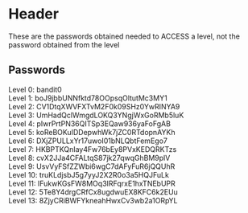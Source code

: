 # Header
These are the passwords obtained needed to ACCESS a level, 
not the password obtained from the level

## Passwords
Level 0: bandit0 <br />
Level 1: boJ9jbbUNNfktd78OOpsqOltutMc3MY1 <br />
Level 2: CV1DtqXWVFXTvM2F0k09SHz0YwRINYA9 <br />
Level 3: UmHadQclWmgdLOKQ3YNgjWxGoRMb5luK <br />
Level 4: pIwrPrtPN36QITSp3EQaw936yaFoFgAB <br />
Level 5: koReBOKuIDDepwhWk7jZC0RTdopnAYKh <br />
Level 6: DXjZPULLxYr17uwoI01bNLQbtFemEgo7 <br />
Level 7: HKBPTKQnIay4Fw76bEy8PVxKEDQRKTzs <br />
Level 8: cvX2JJa4CFALtqS87jk27qwqGhBM9plV <br />
Level 9: UsvVyFSfZZWbi6wgC7dAFyFuR6jQQUhR <br />
Level 10: truKLdjsbJ5g7yyJ2X2R0o3a5HQJFuLk <br />
Level 11: IFukwKGsFW8MOq3IRFqrxE1hxTNEbUPR <br />
Level 12: 5Te8Y4drgCRfCx8ugdwuEX8KFC6k2EUu <br />
Level 13: 8ZjyCRiBWFYkneahHwxCv3wb2a1ORpYL <br />
